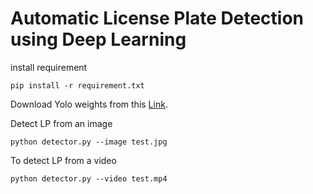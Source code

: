 # Automatic License Plate Detection using Deep Learning

install requirement
````
pip install -r requirement.txt
````

Download Yolo weights from this [Link](https://www.kaggle.com/achrafkhazri/yolo-weights-for-licence-plate-detector).

Detect LP from an image
````
python detector.py --image test.jpg
````

To detect LP from a video
````
python detector.py --video test.mp4
````

